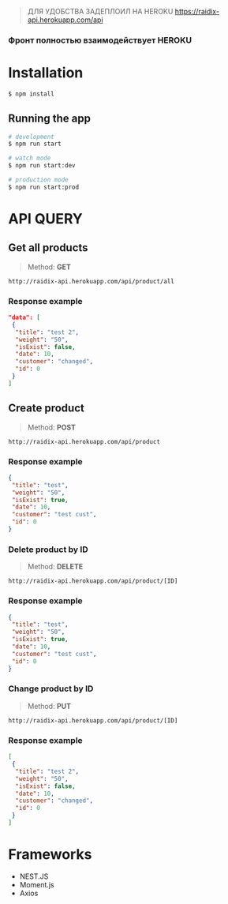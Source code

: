 > ДЛЯ УДОБСТВА ЗАДЕПЛОИЛ НА HEROKU
https://raidix-api.herokuapp.com/api
### **Фронт полностью взаимодействует HEROKU**
# Installation

```bash
$ npm install
```

## Running the app

```bash
# development
$ npm run start

# watch mode
$ npm run start:dev

# production mode
$ npm run start:prod
```

# API QUERY
## Get all products
> Method: **GET** 
```
http://raidix-api.herokuapp.com/api/product/all
```
### Response example
```json
"data": [
 {
  "title": "test 2",
  "weight": "50",
  "isExist": false,
  "date": 10,
  "customer": "changed",
  "id": 0
 }
]
```

## Create product
> Method: **POST** 
```
http://raidix-api.herokuapp.com/api/product
```
### Response example
```json
{
 "title": "test",
 "weight": "50",
 "isExist": true,
 "date": 10,
 "customer": "test cust",
 "id": 0
}
```

### Delete product by ID
> Method: **DELETE** 
```
http://raidix-api.herokuapp.com/api/product/[ID]
```
### Response example
```json
{
 "title": "test",
 "weight": "50",
 "isExist": true,
 "date": 10,
 "customer": "test cust",
 "id": 0
}
```

### Change product by ID
> Method: **PUT** 
```
http://raidix-api.herokuapp.com/api/product/[ID]
```
### Response example
```json
[
 {
  "title": "test 2",
  "weight": "50",
  "isExist": false,
  "date": 10,
  "customer": "changed",
  "id": 0
 }
]
```
# Frameworks
- NEST.JS
- Moment.js
- Axios
